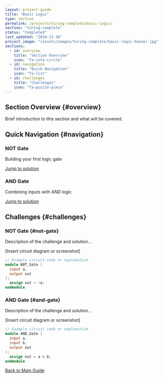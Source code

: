 ```yaml
---
layout: project-guide
title: "Basic Logic"
type: section
permalink: /projects/turing-complete/basic-logic/
section: "turing-complete"
status: "Completed"
last_updated: "2024-11-16"
project_image: "/assets/images/turing-complete/basic-logic-banner.jpg"
sections:
  - id: overview
    title: "Section Overview"
    icon: "fa-info-circle"
  - id: navigation
    title: "Quick Navigation"
    icon: "fa-list"
  - id: challenges
    title: "Challenges"
    icon: "fa-puzzle-piece"
---
```


## Section Overview {#overview}
Brief introduction to this section and what will be covered.

## Quick Navigation {#navigation}

<div class="subsection-grid">
  <div class="subsection-card">
    <h3>NOT Gate</h3>
    <p>Building your first logic gate</p>
    <a href="#not-gate" class="subsection-link">Jump to solution <i class="fas fa-arrow-right"></i></a>
  </div>

  <div class="subsection-card">
    <h3>AND Gate</h3>
    <p>Combining inputs with AND logic</p>
    <a href="#and-gate" class="subsection-link">Jump to solution <i class="fas fa-arrow-right"></i></a>
  </div>

  <!-- Add more subsection cards as needed -->
</div>

## Challenges {#challenges}

### NOT Gate {#not-gate}
Description of the challenge and solution...

[Insert circuit diagram or screenshot]

```verilog
// Example circuit code or explanation
module NOT_Gate (
  input a,
  output out
);
  assign out = !a;
endmodule
```

### AND Gate {#and-gate}
Description of the challenge and solution...

[Insert circuit diagram or screenshot]

```verilog
// Example circuit code or explanation
module AND_Gate (
  input a,
  input b,
  output out
);
  assign out = a & b;
endmodule
```

<!-- Back to main guide link -->
<div class="guide-navigation">
  <a href=".." class="back-to-guide">
    <i class="fas fa-arrow-left"></i> Back to Main Guide
  </a>
</div>
